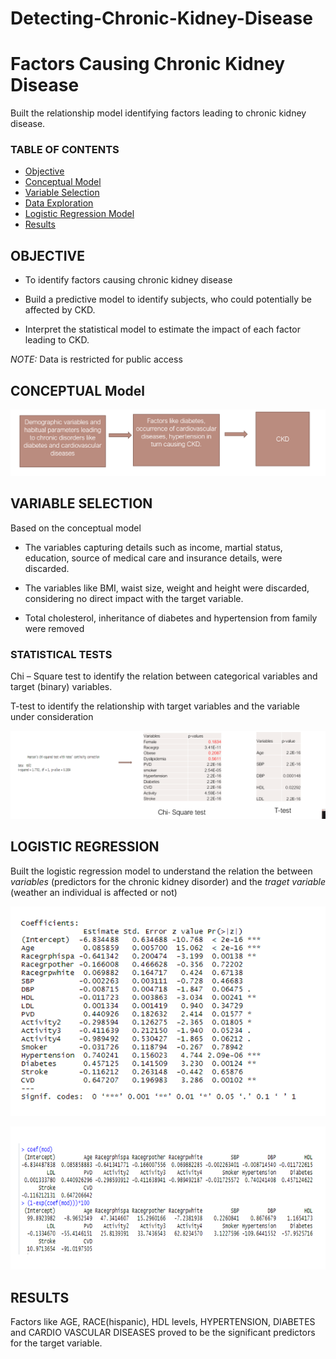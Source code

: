 # Detecting-Chronic-Kidney-Disease
# Factors Causing Chronic Kidney Disease
Built the relationship model identifying factors leading to chronic kidney disease. 

### TABLE OF CONTENTS
* [Objective](#objective)
* [Conceptual Model](#conceptual_model)
* [Variable Selection](#variable_selection)
* [Data Exploration](#data_exploration)
* [Logistic Regression Model](#logistic_regression_model)
* [Results](#results)

## OBJECTIVE 
* To  identify factors causing chronic kidney disease

* Build a predictive model to identify subjects, who could potentially be affected by CKD.

* Interpret the statistical model to estimate the impact of each factor leading to CKD.

*NOTE:* Data is restricted for public access

## CONCEPTUAL Model

![GitHub Logo](https://github.com/archjais1993/Detecting-Chronic-Kidney-Disease/blob/2e8dfa2829fb915a77b6c5fdef89005de1815f56/conceptual_model.png)


## VARIABLE SELECTION

Based on the conceptual model

* The variables capturing details such as income, martial status, education, source of medical care and insurance details, were discarded.

* The variables like BMI, waist size, weight and height were discarded, considering no direct impact with the target variable.

* Total cholesterol, inheritance  of diabetes and hypertension from family were removed

### STATISTICAL TESTS

Chi – Square test to identify the relation between categorical variables and target (binary) variables.

T-test to identify the relationship with target variables and the variable under consideration

![GitHub Logo](https://github.com/archjais1993/Detecting-Chronic-Kidney-Disease/blob/2e8dfa2829fb915a77b6c5fdef89005de1815f56/data_exp.PNG)

## LOGISTIC REGRESSION

Built the logistic regression model to understand the relation the between *variables* (predictors for the chronic kidney disorder) and the *traget variable* (weather an individual is affected or not)

![GitHub](https://github.com/archjais1993/Detecting-Chronic-Kidney-Disease/blob/2e8dfa2829fb915a77b6c5fdef89005de1815f56/Logistic%20Regression.png)

![GitHub](https://github.com/archjais1993/Detecting-Chronic-Kidney-Disease/blob/2e8dfa2829fb915a77b6c5fdef89005de1815f56/results.PNG)

## RESULTS

Factors like AGE, RACE(hispanic), HDL levels, HYPERTENSION, DIABETES and CARDIO VASCULAR DISEASES proved to be the significant predictors for the target variable.
